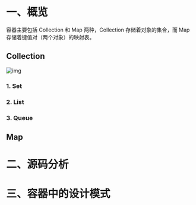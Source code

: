 # 一、概览

容器主要包括 Collection 和 Map 两种，Collection 存储着对象的集合，而 Map 存储着键值对（两个对象）的映射表。

## Collection

![img](https://cdn.jsdelivr.net/gh/wefashe/git-images@master/images/20210713151516.png)

### 1. Set

### 2. List

### 3. Queue

## Map

# 二、源码分析

# 三、容器中的设计模式

